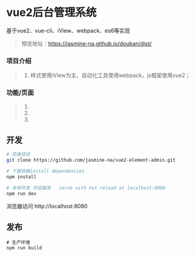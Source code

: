 
# vue2后台管理系统
基于vue2、vue-cli、iView、webpack、es6等实现
>预览地址：https://jasmine-na.github.io/douban/dist/
### **项目介绍**
>1. 样式使用iView为主，自动化工具使用webpack，js框架使用vue2；

### **功能/页面**
>1. 
>2. 
>3. 
## 开发

``` bash
# 克隆项目
git clone https://github.com/jasmine-na/vue2-element-admin.git

# 下载依赖install dependencies
npm install

# 本地开发 开启服务   serve with hot reload at localhost:8080
npm run dev
```
浏览器访问 http://localhost:8080
## 发布
```
# 生产环境
npm run build
```
